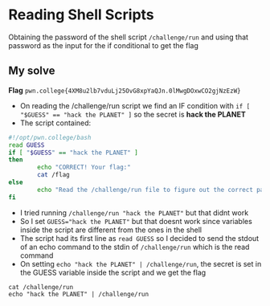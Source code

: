 # Reading Shell Scripts

Obtaining the password of the shell script `/challenge/run` and using that password as the input for the if conditional to get the flag

## My solve
**Flag** `pwn.college{4XM8u2lb7vduLj25OvG8xpYaQJn.0lMwgDOxwCO2gjNzEzW}`
- On reading the /challenge/run script we find an IF condition with `if [ "$GUESS" == "hack the PLANET" ]` so the secret is **hack the PLANET**
- The script contained:
```bash
#!/opt/pwn.college/bash
read GUESS
if [ "$GUESS" == "hack the PLANET" ]
then
        echo "CORRECT! Your flag:"
        cat /flag
else
        echo "Read the /challenge/run file to figure out the correct password!"
fi
```
- I tried running `/challenge/run "hack the PLANET"` but that didnt work
- So I set `GUESS="hack the PLANET"` but that doesnt work since variables inside the script are different from the ones in the shell
- The script had its first line as `read GUESS` so I decided to send the stdout of an echo command to the stdin of `/challenge/run` which is the read command
- On setting `echo "hack the PLANET" | /challenge/run`, the secret is set in the GUESS variable inside the script and we get the flag

```
cat /challenge/run
echo "hack the PLANET" | /challenge/run
```